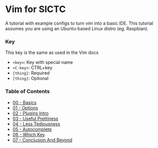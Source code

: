 # Vim for SICTC

A tutorial with example configs to turn vim into a basic IDE. This tutorial
assumes you are using an Ubuntu-based Linux distro (eg. Raspbian).


### Key

This key is the same as used in the Vim docs

- `<key>`: Key with special name
- `<C-key>`: CTRL+key
- `{thing}`: Required
- `[thing]`: Optional

### Table of Contents

- [00 - Basics](/Tutorial/00-Basics.md)
- [01 - Options](/Tutorial/01-Options.md)
- [02 - Plugins Intro](/Tutorial/02-Plugins-Intro.md)
- [03 - Useful Prettiness](/Tutorial/03-Useful-Prettiness.md)
- [04 - Less Tediousness](/Tutorial/04-Less-Tediousness.md)
- [05 - Autocomplete](/Tutorial/05-Autocomplete.md)
- [06 - Which Key](/Tutorial/06-Which-Key.md)
- [07 - Conclusion And Beyond](/Tutorial/07-Conclusion-and-Beyond.md)

